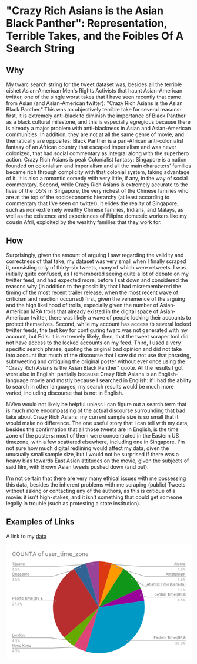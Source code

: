 # "Crazy Rich Asians is the Asian Black Panther": Representation, Terrible Takes, and the Foibles Of A Search String
## Why
My twarc search string for the tweet dataset was, besides all the terrible cishet Asian-American Men's Rights Activists that haunt Asian-American twitter, one of the single worst takes that I have seen recently that came from Asian (and Asian-American twitter): "Crazy Rich Asians is the Asian Black Panther." This was an objectively terrible take for several reasons: first, it is extremely anti-black to diminish the importance of Black Panther as a black cultural milestone, and this is especially egregious because there is already a major problem with anti-blackness in Asian and Asian-American communities.  In addition, they are not at all the same genre of movie, and thematically are opposites: Black Panther is a pan-African anti-colonialist fantasy of an African country that escaped imperialism and was never colonized, that had social commentary as integral along with the superhero action. Crazy Rich Asians is peak Colonialist fantasy: Singapore is a nation founded on colonialism and imperialism and all the main characters' families became rich through complicity with that colonial system, taking advantage of it. It is also a romantic comedy with very little, if any, in the way of social commentary. Second, while Crazy Rich Asians is extremely accurate to the lives of the .05% in Singapore, the very richest of the Chinese families who are at the top of the socioeconomic hierarchy (at least according to commentary that I've seen on twitter), it elides the reality of Singapore, such as non-extremely wealthy Chinese families, Indians, and Malays, as well as the existence and experiences of Filipino domestic workers like my cousin Afril,  exploited by the wealthy families that they work for.  

## How
Surprisingly, given the amount of arguing I saw regarding the validity and correctness of that take, my dataset was very small when I finally scraped it, consisting only of thirty-six tweets, many of which were retweets. I was initially quite confused, as I remembered seeing quite a lot of debate on my twitter feed, and had expected more, before I sat down and considered the reasons why (in addition to the possibility that I had misremembered the timing of the most recent trailer release, when the most recent wave of criticism and reaction occurred)  first, given the vehemence of the arguing and the high likelihood of trolls, especially given the number of Asian-American MRA trolls that already existed in the digital space of Asian-American twitter, there was likely a wave of people locking their accounts to protect themselves. Second, while my account has access to several locked twitter feeds, the test key for configuring twarc was not generated with my account, but Ed's: it is extremely likely, then, that the tweet scraper tool did not have access to the locked accounts on my feed. Third, I used a very specific search phrase, quoting the original bad opinion and did not take into account that much of the discourse that I saw did not use that phrasing, subtweeting and critiquing the original poster without ever once using the "Crazy Rich Asians is the Asian Black Panther" quote.   All the results I got were also in English: partially because Crazy Rich Asians  is an English-language movie and mostly because I searched in English: if I had the ability to search in other languages, my search results would be much more varied, including discourse that is not in English. 

NVivo would not likely be helpful unless I can figure out a search term that is much more encompassing of the actual discourse surrounding that bad take about Crazy Rich Asians: my current sample size is so small that it would make no difference.  The one useful story that I can tell with my data, besides the confirmation that all those tweets are in English, is the time zone of the posters: most of them were concentrated in the Eastern US timezone, with a few scattered elsewhere, including one in Singapore.   I'm not sure how much digital redlining would affect my data, given the unusually small sample size, but I would not be surprised if there was a heavy bias towards East Asian attitudes on the movie, given the subjects of said film, with Brown Asian tweets pushed down (and out). 

I'm not certain that there are very many ethical issues with me possessing this data, besides the inherent problems with me scraping (public) Tweets without asking or contacting any of the authors, as this is critique of a movie: it isn't high-stakes, and it isn't something that could get someone legally in trouble (such as protesting a state institution). 
## Examples of Links

A link to my [data](https://github.com/heavensgardener/datastory/blob/master/data/tweets.csv)

![chart](https://github.com/heavensgardener/datastory/blob/master/images/chart.png)

